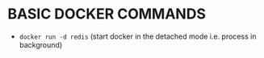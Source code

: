 # BASIC DOCKER COMMANDS

- `docker run -d redis` (start docker in the detached mode i.e. process in background)
